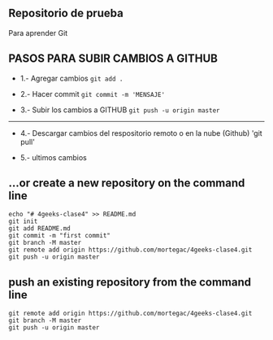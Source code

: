 
## Repositorio de prueba 
Para aprender Git


## PASOS PARA SUBIR CAMBIOS A GITHUB

- 1.- Agregar cambios 
`git add .`

- 2.- Hacer commit 
`git commit -m 'MENSAJE'`

- 3.- Subir los cambios a GITHUB
`git push -u origin master`

_______________________________________
- 4.- Descargar cambios del respositorio remoto o en la nube (Github)
'git pull'


- 5.- ultimos cambios
## …or create a new repository on the command line

```
echo "# 4geeks-clase4" >> README.md
git init
git add README.md
git commit -m "first commit"
git branch -M master
git remote add origin https://github.com/mortegac/4geeks-clase4.git
git push -u origin master
``` 

## push an existing repository from the command line

```
git remote add origin https://github.com/mortegac/4geeks-clase4.git
git branch -M master
git push -u origin master
```
